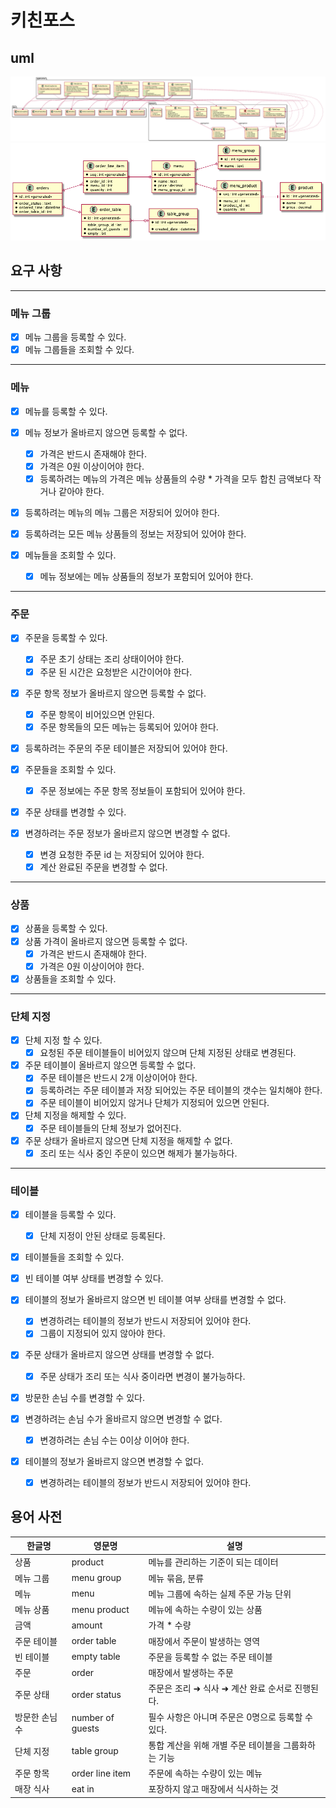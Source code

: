 # 키친포스

## uml

![legacy-kichenpos](./uml/legacy-kichenpos.png)
![legacy-erd](./uml/legacy-erd.png)

## 요구 사항

---

### 메뉴 그룹

- [x] 메뉴 그룹을 등록할 수 있다.
- [x] 메뉴 그룹들을 조회할 수 있다.

---

### 메뉴

- [x] 메뉴를 등록할 수 있다.
- [x] 메뉴 정보가 올바르지 않으면 등록할 수 없다.
    - [x] 가격은 반드시 존재해야 한다.
    - [x] 가격은 0원 이상이어야 한다.
    - [x] 등록하려는 메뉴의 가격은 메뉴 상품들의 수량 * 가격을 모두 합친 금액보다 작거나 같아야 한다.
- [x] 등록하려는 메뉴의 메뉴 그룹은 저장되어 있어야 한다.
- [x] 등록하려는 모든 메뉴 상품들의 정보는 저장되어 있어야 한다.

- [x] 메뉴들을 조회할 수 있다.
    - [x] 메뉴 정보에는 메뉴 상품들의 정보가 포함되어 있어야 한다.

---

### 주문

- [x] 주문을 등록할 수 있다.
    - [x] 주문 초기 상태는 조리 상태이어야 한다.
    - [x] 주문 된 시간은 요청받은 시간이어야 한다.
- [x] 주문 항목 정보가 올바르지 않으면 등록할 수 없다.
    - [x] 주문 항목이 비어있으면 안된다.
    - [x] 주문 항목들의 모든 메뉴는 등록되어 있어야 한다.
- [x] 등록하려는 주문의 주문 테이블은 저장되어 있어야 한다.

- [x] 주문들을 조회할 수 있다.
    - [x] 주문 정보에는 주문 항목 정보들이 포함되어 있어야 한다.

- [x] 주문 상태를 변경할 수 있다.
- [x] 변경하려는 주문 정보가 올바르지 않으면 변경할 수 없다.
    - [x] 변경 요청한 주문 id 는 저장되어 있어야 한다.
    - [x] 계산 완료된 주문을 변경할 수 없다.

---

### 상품

- [x] 상품을 등록할 수 있다.
- [x] 상품 가격이 올바르지 않으면 등록할 수 없다.
    - [x] 가격은 반드시 존재해야 한다.
    - [x] 가격은 0원 이상이어야 한다.

- [x] 상품들을 조회할 수 있다.

---

### 단체 지정

- [x] 단체 지정 할 수 있다.
    - [x] 요청된 주문 테이블들이 비어있지 않으며 단체 지정된 상태로 변경된다.
- [x] 주문 테이블이 올바르지 않으면 등록할 수 없다.
    - [x] 주문 테이블은 반드시 2개 이상이어야 한다.
    - [x] 등록하려는 주문 테이블과 저장 되어있는 주문 테이블의 갯수는 일치해야 한다.
    - [x] 주문 테이블이 비어있지 않거나 단체가 지정되어 있으면 안된다.

- [x] 단체 지정을 해제할 수 있다.
    - [x] 주문 테이블들의 단체 정보가 없어진다.
- [x] 주문 상태가 올바르지 않으면 단체 지정을 해제할 수 없다.
    - [x] 조리 또는 식사 중인 주문이 있으면 해제가 불가능하다.

---

### 테이블

- [x] 테이블을 등록할 수 있다.
    - [x] 단체 지정이 안된 상태로 등록된다.

- [x] 테이블들을 조회할 수 있다.

- [x] 빈 테이블 여부 상태를 변경할 수 있다.
- [x] 테이블의 정보가 올바르지 않으면 빈 테이블 여부 상태를 변경할 수 없다.
    - [x] 변경하려는 테이블의 정보가 반드시 저장되어 있어야 한다.
    - [x] 그룹이 지정되어 있지 않아야 한다.
- [x] 주문 상태가 올바르지 않으면 상태를 변경할 수 없다.
    - [x] 주문 상태가 조리 또는 식사 중이라면 변경이 불가능하다.

- [x] 방문한 손님 수를 변경할 수 있다.
- [x] 변경하려는 손님 수가 올바르지 않으면 변경할 수 없다.
    - [x] 변경하려는 손님 수는 0이상 이어야 한다.
- [x] 테이블의 정보가 올바르지 않으면 변경할 수 없다.
    - [x] 변경하려는 테이블의 정보가 반드시 저장되어 있어야 한다.

## 용어 사전

| 한글명 | 영문명 | 설명 |
| --- | --- | --- |
| 상품 | product | 메뉴를 관리하는 기준이 되는 데이터 |
| 메뉴 그룹 | menu group | 메뉴 묶음, 분류 |
| 메뉴 | menu | 메뉴 그룹에 속하는 실제 주문 가능 단위 |
| 메뉴 상품 | menu product | 메뉴에 속하는 수량이 있는 상품 |
| 금액 | amount | 가격 * 수량 |
| 주문 테이블 | order table | 매장에서 주문이 발생하는 영역 |
| 빈 테이블 | empty table | 주문을 등록할 수 없는 주문 테이블 |
| 주문 | order | 매장에서 발생하는 주문 |
| 주문 상태 | order status | 주문은 조리 ➜ 식사 ➜ 계산 완료 순서로 진행된다. |
| 방문한 손님 수 | number of guests | 필수 사항은 아니며 주문은 0명으로 등록할 수 있다. |
| 단체 지정 | table group | 통합 계산을 위해 개별 주문 테이블을 그룹화하는 기능 |
| 주문 항목 | order line item | 주문에 속하는 수량이 있는 메뉴 |
| 매장 식사 | eat in | 포장하지 않고 매장에서 식사하는 것 |

